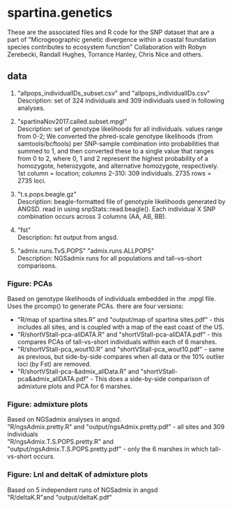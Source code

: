 # spartina.genetics

These are the associated files and R code for the SNP dataset that are a part of "Microgeographic genetic divergence within a coastal foundation species contributes to ecosystem function" Collaboration with Robyn Zerebecki, Randall Hughes, Torrance Hanley, Chris Nice and others.

## data

1) "allpops_individualIDs_subset.csv" and "allpops_individualIDs.csv"  
Description: set of 324 individuals and 309 individuals used in following analyses.  

2) "spartinaNov2017.called.subset.mpgl"  
Description: set of genotype likelihoods for all individuals. values range from 0-2; We converted the phred-scale genotype likelihoods (from samtools/bcftools) per SNP-sample combination into probabilities that summed to 1, and then converted these to a single value that ranges from 0 to 2, where 0, 1 and 2 represent the highest probability of a homozygote, heterozygote, and alternative homozygote, respectively. 1st column = location; columns 2-310: 309 individuals. 2735 rows = 2735 loci. 

3) "t.s.pops.beagle.gz"  
Description: beagle-formatted file of genotyple likelihoods generated by ANGSD. read in using snpStats::read.beagle(). Each individual X SNP combination occurs across 3 columns (AA, AB, BB).

4) "fst"  
Description: fst output from angsd.  

5) "admix.runs.TvS.POPS" "admix.runs.ALLPOPS"  
Description: NGSadmix runs for all populations and tall-vs-short comparisons.

### Figure: PCAs  
Based on genotype likelihoods of individuals embedded in the .mpgl file.  Uses the prcomp() to generate PCAs. there are four versions:  
* "R/map of spartina sites.R" and "output/map of spartina sites.pdf" - this includes all sites, and is coupled with a map of the east coast of the US.  
* "R/shortVStall-pca-allDATA.R" and "shortVStall-pca-allDATA.pdf" - this compares PCAs of tall-vs-short individuals within each of 6 marshes.     
* "R/shortVStall-pca_wout10.R" and "shortVStall-pca_wout10.pdf" - same as previous, but side-by-side compares when all data or the 10% outlier loci (by Fst) are removed.  
* "R/shortVStall-pca-&admix_allData.R" and "shortVStall-pca&admix_allDATA.pdf" - This does a side-by-side comparison of admixture plots and PCA for 6 marshes.    

### Figure: admixture plots  
Based on NGSadmix analyses in angsd.  
"R/ngsAdmix.pretty.R" and "output/ngsAdmix.pretty.pdf"  - all sites and 309 individuals  
"R/ngsAdmix.T.S.POPS.pretty.R" and "output/ngsAdmix.T.S.POPS.pretty.pdf" - only the 6 marshes in which tall-vs-short occurs.   

### Figure: Lnl and deltaK of admixture plots  
Based on 5 independent runs of NGSadmix in angsd  
"R/deltaK.R"and "output/deltaK.pdf"  


